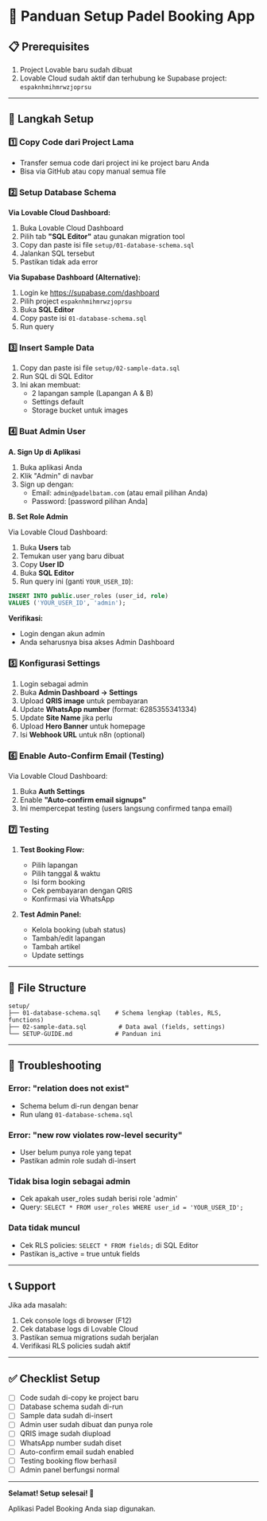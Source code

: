 # 🎾 Panduan Setup Padel Booking App

## 📋 Prerequisites
1. Project Lovable baru sudah dibuat
2. Lovable Cloud sudah aktif dan terhubung ke Supabase project: `espaknhmihmrwzjoprsu`

---

## 🚀 Langkah Setup

### 1️⃣ Copy Code dari Project Lama
- Transfer semua code dari project ini ke project baru Anda
- Bisa via GitHub atau copy manual semua file

### 2️⃣ Setup Database Schema

**Via Lovable Cloud Dashboard:**

1. Buka Lovable Cloud Dashboard
2. Pilih tab **"SQL Editor"** atau gunakan migration tool
3. Copy dan paste isi file `setup/01-database-schema.sql`
4. Jalankan SQL tersebut
5. Pastikan tidak ada error

**Via Supabase Dashboard (Alternative):**
1. Login ke https://supabase.com/dashboard
2. Pilih project `espaknhmihmrwzjoprsu`
3. Buka **SQL Editor**
4. Copy paste isi `01-database-schema.sql`
5. Run query

### 3️⃣ Insert Sample Data

1. Copy dan paste isi file `setup/02-sample-data.sql`
2. Run SQL di SQL Editor
3. Ini akan membuat:
   - 2 lapangan sample (Lapangan A & B)
   - Settings default
   - Storage bucket untuk images

### 4️⃣ Buat Admin User

**A. Sign Up di Aplikasi**
1. Buka aplikasi Anda
2. Klik "Admin" di navbar
3. Sign up dengan:
   - Email: `admin@padelbatam.com` (atau email pilihan Anda)
   - Password: [password pilihan Anda]

**B. Set Role Admin**

Via Lovable Cloud Dashboard:
1. Buka **Users** tab
2. Temukan user yang baru dibuat
3. Copy **User ID**
4. Buka **SQL Editor**
5. Run query ini (ganti `YOUR_USER_ID`):

```sql
INSERT INTO public.user_roles (user_id, role)
VALUES ('YOUR_USER_ID', 'admin');
```

**Verifikasi:**
- Login dengan akun admin
- Anda seharusnya bisa akses Admin Dashboard

### 5️⃣ Konfigurasi Settings

1. Login sebagai admin
2. Buka **Admin Dashboard → Settings**
3. Upload **QRIS image** untuk pembayaran
4. Update **WhatsApp number** (format: 6285355341334)
5. Update **Site Name** jika perlu
6. Upload **Hero Banner** untuk homepage
7. Isi **Webhook URL** untuk n8n (optional)

### 6️⃣ Enable Auto-Confirm Email (Testing)

Via Lovable Cloud Dashboard:
1. Buka **Auth Settings**
2. Enable **"Auto-confirm email signups"**
3. Ini mempercepat testing (users langsung confirmed tanpa email)

### 7️⃣ Testing

1. **Test Booking Flow:**
   - Pilih lapangan
   - Pilih tanggal & waktu
   - Isi form booking
   - Cek pembayaran dengan QRIS
   - Konfirmasi via WhatsApp

2. **Test Admin Panel:**
   - Kelola booking (ubah status)
   - Tambah/edit lapangan
   - Tambah artikel
   - Update settings

---

## 📁 File Structure

```
setup/
├── 01-database-schema.sql    # Schema lengkap (tables, RLS, functions)
├── 02-sample-data.sql         # Data awal (fields, settings)
└── SETUP-GUIDE.md            # Panduan ini
```

---

## 🔧 Troubleshooting

### Error: "relation does not exist"
- Schema belum di-run dengan benar
- Run ulang `01-database-schema.sql`

### Error: "new row violates row-level security"
- User belum punya role yang tepat
- Pastikan admin role sudah di-insert

### Tidak bisa login sebagai admin
- Cek apakah user_roles sudah berisi role 'admin'
- Query: `SELECT * FROM user_roles WHERE user_id = 'YOUR_USER_ID';`

### Data tidak muncul
- Cek RLS policies: `SELECT * FROM fields;` di SQL Editor
- Pastikan is_active = true untuk fields

---

## 📞 Support

Jika ada masalah:
1. Cek console logs di browser (F12)
2. Cek database logs di Lovable Cloud
3. Pastikan semua migrations sudah berjalan
4. Verifikasi RLS policies sudah aktif

---

## ✅ Checklist Setup

- [ ] Code sudah di-copy ke project baru
- [ ] Database schema sudah di-run
- [ ] Sample data sudah di-insert
- [ ] Admin user sudah dibuat dan punya role
- [ ] QRIS image sudah diupload
- [ ] WhatsApp number sudah diset
- [ ] Auto-confirm email sudah enabled
- [ ] Testing booking flow berhasil
- [ ] Admin panel berfungsi normal

---

**Selamat! Setup selesai! 🎉**

Aplikasi Padel Booking Anda siap digunakan.
